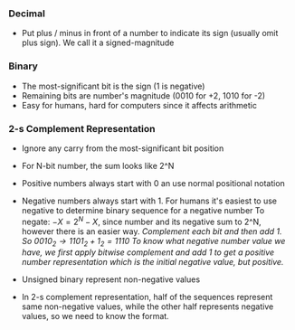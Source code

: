 ### Decimal
- Put plus / minus in front of a number to indicate its sign (usually omit plus sign). We call it a signed-magnitude

### Binary
- The most-significant bit is the sign (1 is negative)
- Remaining bits are number's magnitude (0010 for +2, 1010 for -2)
- Easy for humans, hard for computers since it affects arithmetic


### 2-s Complement Representation
- Ignore any carry from the most-significant bit position
- For N-bit number, the sum looks like 2^N 
- Positive numbers always start with 0 an use normal positional notation
- Negative numbers always start with 1.
	For humans it's easiest to use negative to determine binary sequence for a negative number
	To negate: $-X = 2^N - X$, since number and its negative sum to 2^N, however there is an easier way.
	*Complement each bit and then add 1.
	So $0010_{2} \to 1101_{2} + 1_{2} = 1110$*
	*To know what negative number value we have, we first apply bitwise complement and add 1 to get a positive number representation which is the initial negative value, but positive.*

 - Unsigned binary represent non-negative values
 - In 2-s complement representation, half of the sequences represent same non-negative values, while the other half represents negative values, so we need to know the format.